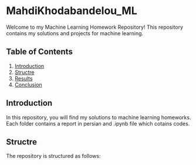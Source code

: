 # MahdiKhodabandelou_ML
Welcome to my Machine Learning Homework Repository! This repository contains my solutions and projects for machine learning.

## Table of Contents

1. [Introduction](#introduction)
2. [Structre](#structre)
3. [Results](#results)
4. [Conclusion](#conclusion)

## Introduction

In this repository, you will find my solutions to machine learning homeworks. Each folder contains a report in persian and .ipynb file which cotains codes.

## Structre

The repository is structured as follows:



